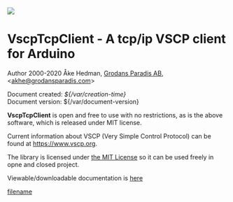 # ![](/assets/logo_100.png)

# VscpTcpClient - A tcp/ip VSCP client for Arduino

Author 2000-2020 Åke Hedman, [Grodans Paradis AB](http://www.grodansparadis.com), &lt;[akhe@grodansparadis.com](mailto:akhe@grodansparadis.com)&gt;

Document created: *${/var/creation-time}*  
Document version: ${/var/document-version} 



**VscpTcpClient** is open and free to use with no restrictions, as is the above software, which is released under MIT license.

Current information about VSCP (Very Simple Control Protocol) can be found at https://www.vscp.org.

The library is licensed under [the  MIT License](https://opensource.org/licenses/MIT) so it can be used freely in opne and closed project.

Viewable/downloadable documentation is [here](https://docs.vscp.org)

[filename](./bottom_copyright.md ':include')
